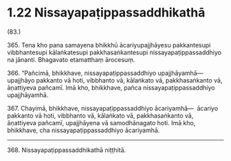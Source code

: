 

# 1.22 Nissayapaṭippassaddhikathā



(83.)

365\. Tena kho pana samayena bhikkhū ācariyupajjhāyesu pakkantesupi vibbhantesupi kālaṅkatesupi pakkhasaṅkantesupi nissayapaṭippassaddhiyo na jānanti. Bhagavato etamatthaṃ ārocesuṃ.

366\. “Pañcimā, bhikkhave, nissayapaṭippassaddhiyo upajjhāyamhā—  upajjhāyo pakkanto vā hoti, vibbhanto vā, kālaṅkato vā, pakkhasaṅkanto vā, āṇattiyeva pañcamī. Imā kho, bhikkhave, pañca nissayapaṭippassaddhiyo upajjhāyamhā.

367\. Chayimā, bhikkhave, nissayapaṭippassaddhiyo ācariyamhā—  ācariyo pakkanto vā hoti, vibbhanto vā, kālaṅkato vā, pakkhasaṅkanto vā, āṇattiyeva pañcamī, upajjhāyena vā samodhānagato hoti. Imā kho, bhikkhave, cha nissayapaṭippassaddhiyo ācariyamhā.

---

368\. Nissayapaṭippassaddhikathā niṭṭhitā.






